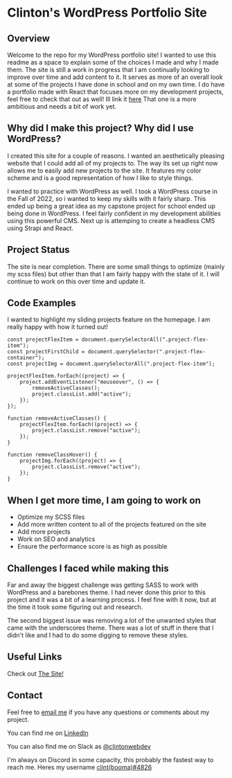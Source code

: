 # Clinton's WordPress Portfolio Site

## Overview
Welcome to the repo for my WordPress portfolio site! I wanted to use this readme as a space to explain some of the choices I made and why I made them. The site is still a work in progress that I am continually looking to improve over time and add content to it. It serves as more of an overall look at some of the projects I have done in school and on my own time. I do have a portfolio made with React that focuses more on my development projects, feel free to check that out as well! Ill link it <a href="https://github.com/cjewett1/clints-react-portfolio" target="_blank">here</a> That one is a more ambitious and needs a bit of work yet. 

## Why did I make this project? Why did I use WordPress?
I created this site for a couple of reasons. I wanted an aesthetically pleasing website that I could add all of my projects to. The way its set up right now allows me to easily add new projects to the site. It features my color scheme and is a good representation of how I like to style things.

I wanted to practice with WordPress as well. I took a WordPress course in the Fall of 2022, so i wanted to keep my skills with it fairly sharp. This ended up being a great idea as my capstone project for school ended up being done in WordPress. I feel fairly confident in my development abilities using this powerful CMS. Next up is attemping to create a headless CMS using Strapi and React.

## Project Status
The site is near completion. There are some small things to optimize (mainly my scss files) but other than that I am fairly happy with the state of it. I will continue to work on this over time and update it.

## Code Examples

I wanted to highlight my sliding projects feature on the homepage. I am really happy with how it turned out!

```
const projectFlexItem = document.querySelectorAll(".project-flex-item");
const projectFirstChild = document.querySelector(".project-flex-container");
const projectImg = document.querySelectorAll(".project-flex-item");

projectFlexItem.forEach((project) => {
    project.addEventListener("mouseover", () => {
        removeActiveClasses();
        project.classList.add("active");
    });
});

function removeActiveClasses() {
    projectFlexItem.forEach((project) => {
        project.classList.remove("active");
    });
}

function removeClassHover() {
    projectImg.forEach((project) => {
        project.classList.remove("active");
    });
}

```

## When I get more time, I am going to work on
  - Optimize my SCSS files
  - Add more written content to all of the projects featured on the site
  - Add more projects
  - Work on SEO and analytics
  - Ensure the performance score is as high as possible
  
## Challenges I faced while making this
Far and away the biggest challenge was getting SASS to work with WordPress and a barebones theme. I had never done this prior to this project and it was a bit of a learning process. I feel fine with it now, but at the time it took some figuring out and research.

The second biggest issue was removing a lot of the unwanted styles that came with the underscores theme. There was a lot of stuff in there that I didn't like and I had to do some digging to remove these styles.

## Useful Links
Check out <a href="https://clinton-gorda.com" target="_blank">The Site!</a>

 
## Contact
Feel free to [email me](mailto:clintondgorda@gmail.com) if you have any questions or comments about my project.

You can find me on <a href="https://www.linkedin.com/in/clintonjewett/" target="_blank">LinkedIn</a>

You can also find me on Slack as <a href="https://clintssandbox.slack.com/team/U051WJSE588" target="_blank">@clintonwebdev</a>

I'm always on Discord in some capacity, this probably the fastest way to reach me. Heres my username <a href="https://discordapp.com/users/123456789012345678" target="_blank">clint(booma)#4826</a>
